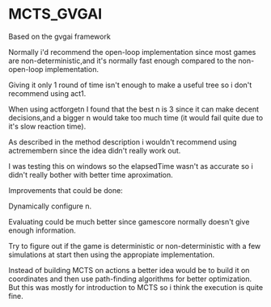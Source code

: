 # MCTS_GVGAI
Based on the gvgai framework

Normally i'd recommend the open-loop implementation since most games are non-deterministic,and it's normally fast enough compared to the non-open-loop implementation.

Giving it only 1 round of time isn't enough to make a useful tree so i don't recommend using act1.

When using actforgetn I found that the best n is 3 since it can make decent decisions,and a bigger n would take too much time (it would fail quite due to it's slow reaction time).

As described in the method description i wouldn't recommend using actremembern since the idea didn't really work out.

I was testing this on windows so the elapsedTime wasn't as accurate so i didn't really bother with better time aproximation.

Improvements that could be done:

Dynamically configure n.

Evaluating could be much better since gamescore normally doesn't give enough information.

Try to figure out if the game is deterministic or non-deterministic with a few simulations at start then using the appropiate implementation.

Instead of building MCTS on actions a better idea would be to build it on coordinates and then use path-finding algorithms for better optimization. But this was mostly for introduction to MCTS so i think the execution is quite fine.

